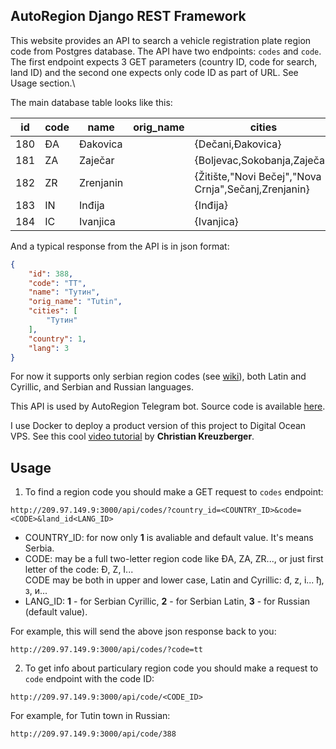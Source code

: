 ## AutoRegion Django REST Framework

This website provides an API to search a vehicle registration plate region code from Postgres database. 
The API have two endpoints: `codes` and `code`. The first endpoint expects 3 GET parameters (country ID, code for search, land ID) 
and the second one expects only code ID as part of URL. See Usage section.\

The main database table looks like this:

| id  | code |   name    | orig_name |                        cities                        | country_id | lang_id |
| --- | --- | --- | --- | --- | --- | --- |
| 180 | ĐA   | Đakovica  |           | {Dečani,Đakovica}                                    |          1 |       2 |
| 181 | ZA   | Zaječar   |           | {Boljevac,Sokobanja,Zaječar}                         |          1 |       2 |
| 182 | ZR   | Zrenjanin |           | {Žitište,"Novi Bečej","Nova Crnja",Sečanj,Zrenjanin} |          1 |       2 |
| 183 | IN   | Inđija    |           | {Inđija}                                             |          1 |       2 |
| 184 | IC   | Ivanjica  |           | {Ivanjica}                                           |          1 |       2 |

And a typical response from the API is in json format:

```json
{
    "id": 388,
    "code": "TT",
    "name": "Тутин",
    "orig_name": "Tutin",
    "cities": [
        "Тутин"
    ],
    "country": 1,
    "lang": 3
}
```

For now it supports only serbian region codes (see [wiki](https://en.wikipedia.org/wiki/Vehicle_registration_plates_of_Serbia)), 
both Latin and Cyrillic, and Serbian and Russian languages.

This API is used by AutoRegion Telegram bot. Source code is available [here](https://github.com/LuberLinder/telegram-autoregion-bot).

I use Docker to deploy a product version of this project to Digital Ocean VPS. See this cool [video tutorial](https://www.youtube.com/watch?v=3cRT1RmCyKg&t=1138s) by **Christian Kreuzberger**. 

## Usage

1. To find a region code you should make a GET request to `codes` endpoint:

```
http://209.97.149.9:3000/api/codes/?country_id=<COUNTRY_ID>&code=<CODE>&land_id<LANG_ID>
```

- COUNTRY_ID: for now only **1** is avaliable and default value. It's means Serbia.
- CODE: may be a full two-letter region code like ĐA, ZA, ZR..., or just first letter of the code: Đ, Z, I...\
  CODE may be both in upper and lower case, Latin and Cyrillic: đ, z, i... ђ, з, и...
- LANG_ID: **1** - for Serbian Cyrillic, **2** - for Serbian Latin, **3** - for Russian (default value).

For example, this will send the above json response back to you:

```
http://209.97.149.9:3000/api/codes/?code=tt
```

2. To get info about particulary region code you should make a request to `code` endpoint with the code ID:

```
http://209.97.149.9:3000/api/code/<CODE_ID>
```

For example, for Tutin town in Russian:

```
http://209.97.149.9:3000/api/code/388
```
